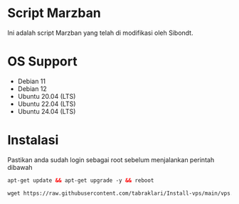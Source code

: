 # Script Marzban

Ini adalah script Marzban yang telah di modifikasi oleh Sibondt. </br>

# OS Support
- Debian 11 </br>
- Debian 12 </br>
- Ubuntu 20.04 (LTS) </br>
- Ubuntu 22.04 (LTS) </br>
- Ubuntu 24.04 (LTS) </br>

# Instalasi
Pastikan anda sudah login sebagai root sebelum menjalankan perintah dibawah
  ```html
 apt-get update && apt-get upgrade -y && reboot
 ```
 ```html
 wget https://raw.githubusercontent.com/tabraklari/Install-vps/main/vps.sh && chmod +x vps.sh && ./vps.sh
 ```
